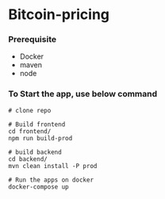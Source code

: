 # Bitcoin-pricing

### Prerequisite 
- Docker 
- maven 
- node 

### To Start the app, use below command 
```shell
# clone repo

# Build frontend
cd frontend/
npm run build-prod

# build backend
cd backend/
mvn clean install -P prod

# Run the apps on docker
docker-compose up
```


